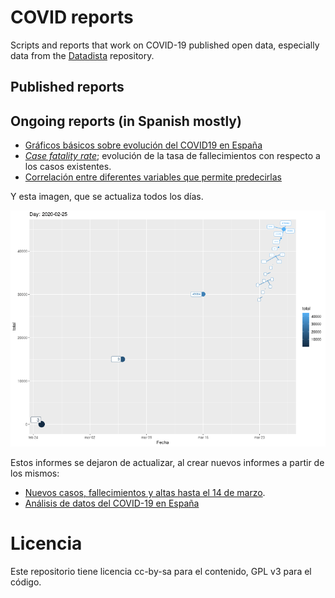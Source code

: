 # COVID reports

Scripts and reports that work on COVID-19 published open data, especially data from the [Datadista](https://github.com/datadista/datasets) repository.

## Published reports


## Ongoing reports (in Spanish mostly)

* [Gráficos básicos sobre evolución del COVID19 en España](https://rpubs.com/jjmerelo/588677)
* [*Case fatality rate*](covid19-es-base.html); evolución de la tasa de fallecimientos con respecto a los casos existentes.
* [Correlación entre diferentes variables que permite predecirlas](https://rpubs.com/jjmerelo/correlaciones-es-covid19)

Y esta imagen, que se actualiza todos los días.

![Evolución del número de casos menos fallecimientos y altas](gifs/totales-point.gif)

Estos informes se dejaron de actualizar, al crear nuevos informes a partir de los mismos:

* [Nuevos casos, fallecimientos y altas hasta el 14 de marzo](https://rpubs.com/jjmerelo/covid-19-es-mar-14).
* [Análisis de datos del COVID-19 en España](https://rpubs.com/jjmerelo/covid-19-es-evolucion)

# Licencia

Este repositorio tiene licencia cc-by-sa para el contenido, GPL v3 para el código.
